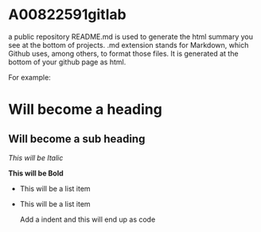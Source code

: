 # A00822591gitlab
a public repository 
README.md is used to generate the html summary you see at the bottom of projects.
.md extension stands for Markdown, which Github uses, among others, to format those files.
It is generated at the bottom of your github page as html.


For example:


Will become a heading
==============

Will become a sub heading
--------------

*This will be Italic*

**This will be Bold**

- This will be a list item
- This will be a list item

    Add a indent and this will end up as code
